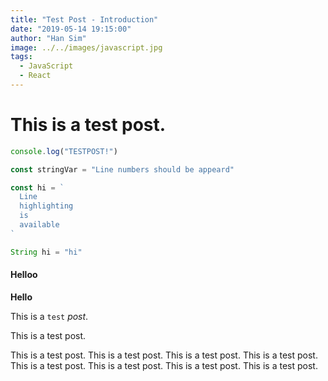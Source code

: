 ```yaml
---
title: "Test Post - Introduction"
date: "2019-05-14 19:15:00"
author: "Han Sim"
image: ../../images/javascript.jpg
tags:
  - JavaScript
  - React
---
```

# This is a test post.

```javascript
console.log("TESTPOST!")

const stringVar = "Line numbers should be appeard"

const hi = `
  Line
  highlighting
  is
  available
`
```

```java
String hi = "hi"
```

#### Helloo

**Hello**

This is a `test` *post*. 

This is a test post.

This is a test post.
This is a test post.
This is a test post.
This is a test post.
This is a test post.
This is a test post.
This is a test post.
This is a test post.
